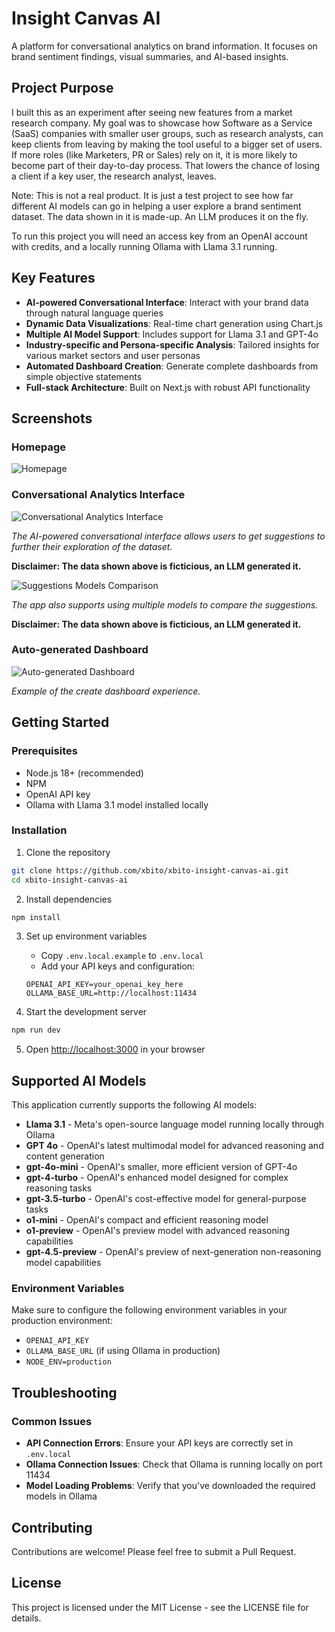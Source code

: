 # Insight Canvas AI

A platform for conversational analytics on brand information. It focuses on brand sentiment findings, visual summaries, and AI-based insights.

## Project Purpose

I built this as an experiment after seeing new features from a market research company. My goal was to showcase how  Software as a Service (SaaS) companies with smaller user groups, such as research analysts, can keep clients from leaving by making the tool useful to a bigger set of users. If more roles (like Marketers, PR or Sales) rely on it, it is more likely to become part of their day-to-day process. That lowers the chance of losing a client if a key user, the research analyst, leaves.

Note: This is not a real product. It is just a test project to see how far different AI models can go in helping a user explore a brand sentiment dataset. The data shown in it is made-up. An LLM produces it on the fly.

To run this project you will need an access key from an OpenAI account with credits, and a locally running Ollama with Llama 3.1 running.

## Key Features

- **AI-powered Conversational Interface**: Interact with your brand data through natural language queries
- **Dynamic Data Visualizations**: Real-time chart generation using Chart.js
- **Multiple AI Model Support**: Includes support for Llama 3.1 and GPT-4o
- **Industry-specific and Persona-specific Analysis**: Tailored insights for various market sectors and user personas
- **Automated Dashboard Creation**: Generate complete dashboards from simple objective statements
- **Full-stack Architecture**: Built on Next.js with robust API functionality

## Screenshots

### Homepage

![Homepage](./docs/images/homepage-202503.png)

### Conversational Analytics Interface

![Conversational Analytics Interface](./docs/images/conversational-interface-202503.png)

*The AI-powered conversational interface allows users to get suggestions to further their exploration of the dataset.*

**Disclaimer: The data shown above is ficticious, an LLM generated it.**

![Suggestions Models Comparison](./docs/images/suggestions-compare-202503.png)

*The app also supports using multiple models to compare the suggestions.*

**Disclaimer: The data shown above is ficticious, an LLM generated it.**

### Auto-generated Dashboard

![Auto-generated Dashboard](./docs/images/dashboard-create-202503.png)

*Example of the create dashboard experience.*


## Getting Started

### Prerequisites

- Node.js 18+ (recommended)
- NPM
- OpenAI API key
- Ollama with Llama 3.1 model installed locally

### Installation

1. Clone the repository
```bash
git clone https://github.com/xbito/xbito-insight-canvas-ai.git
cd xbito-insight-canvas-ai
```

2. Install dependencies
```bash
npm install
```

3. Set up environment variables
   - Copy `.env.local.example` to `.env.local`
   - Add your API keys and configuration:
   ```
   OPENAI_API_KEY=your_openai_key_here
   OLLAMA_BASE_URL=http://localhost:11434
   ```

4. Start the development server
```bash
npm run dev
```

5. Open [http://localhost:3000](http://localhost:3000) in your browser

## Supported AI Models

This application currently supports the following AI models:

- **Llama 3.1** - Meta's open-source language model running locally through Ollama
- **GPT 4o** - OpenAI's latest multimodal model for advanced reasoning and content generation
- **gpt-4o-mini** - OpenAI's smaller, more efficient version of GPT-4o
- **gpt-4-turbo** - OpenAI's enhanced model designed for complex reasoning tasks
- **gpt-3.5-turbo** - OpenAI's cost-effective model for general-purpose tasks
- **o1-mini** - OpenAI's compact and efficient reasoning model
- **o1-preview** - OpenAI's preview model with advanced reasoning capabilities
- **gpt-4.5-preview** - OpenAI's preview of next-generation non-reasoning model capabilities

### Environment Variables

Make sure to configure the following environment variables in your production environment:

- `OPENAI_API_KEY`
- `OLLAMA_BASE_URL` (if using Ollama in production)
- `NODE_ENV=production`

## Troubleshooting

### Common Issues

- **API Connection Errors**: Ensure your API keys are correctly set in `.env.local`
- **Ollama Connection Issues**: Check that Ollama is running locally on port 11434
- **Model Loading Problems**: Verify that you've downloaded the required models in Ollama

## Contributing

Contributions are welcome! Please feel free to submit a Pull Request.

## License

This project is licensed under the MIT License - see the LICENSE file for details.
